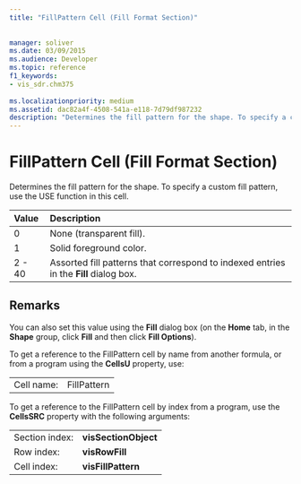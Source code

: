 ```yaml
---
title: "FillPattern Cell (Fill Format Section)"
 
 
manager: soliver
ms.date: 03/09/2015
ms.audience: Developer
ms.topic: reference
f1_keywords:
- vis_sdr.chm375
 
ms.localizationpriority: medium
ms.assetid: dac82a4f-4508-541a-e118-7d79df987232
description: "Determines the fill pattern for the shape. To specify a custom fill pattern, use the USE function in this cell."
---
```


# FillPattern Cell (Fill Format Section)

Determines the fill pattern for the shape. To specify a custom fill pattern, use the USE function in this cell.
  
|**Value**|**Description**|
|:-----|:-----|
|0  <br/> |None (transparent fill). |
|1  <br/> |Solid foreground color. |
|2 - 40  <br/> |Assorted fill patterns that correspond to indexed entries in the **Fill** dialog box. |
   
## Remarks

You can also set this value using the **Fill** dialog box (on the **Home** tab, in the **Shape** group, click **Fill** and then click **Fill Options**).
  
To get a reference to the FillPattern cell by name from another formula, or from a program using the **CellsU** property, use: 
  
|||
|:-----|:-----|
|Cell name:  <br/> |FillPattern  <br/> |
   
To get a reference to the FillPattern cell by index from a program, use the **CellsSRC** property with the following arguments: 
  
|||
|:-----|:-----|
|Section index:  <br/> |**visSectionObject** <br/> |
|Row index:  <br/> |**visRowFill** <br/> |
|Cell index:  <br/> |**visFillPattern** <br/> |
   

